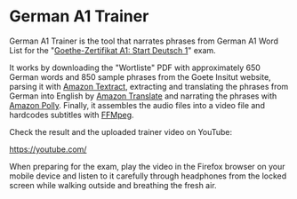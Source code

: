 # German A1 Trainer

German A1 Trainer is the tool that narrates phrases from German A1 Word List for the "[Goethe-Zertifikat A1: Start Deutsch 1](https://www.goethe.de/de/spr/kup/prf/prf/sd1/inf.html)" exam.

It works by downloading the "Wortliste" PDF with approximately 650 German words and 850 sample phrases from the Goete Insitut website, parsing it with [Amazon Textract](https://aws.amazon.com/textract/), extracting and translating the phrases from German into English by [Amazon Translate](https://aws.amazon.com/translate/) and narrating the phrases with [Amazon Polly](https://aws.amazon.com/polly/). Finally, it assembles the audio files into a video file and hardcodes subtitles with [FFMpeg](https://www.ffmpeg.org/).

Check the result and the uploaded trainer video on YouTube:

https://youtube.com/    

When preparing for the exam, play the video in the Firefox browser on your mobile device and listen to it carefully through headphones from the locked screen while walking outside and breathing the fresh air.
